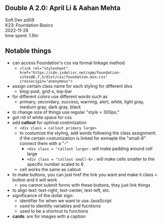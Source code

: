## Double A 2.0: April Li & Aahan Mehta 
Soft Dev pd08  
K23: Foundation Basics   
2022-11-28  
time spent: 1.5hr

## Notable things 
- can access Foundation's css via formal linkage method
    - ```<link rel="stylesheet" href="https://cdn.jsdelivr.net/npm/foundation-sites@6.7.5/dist/css/foundation.min.css" crossorigin="anonymous">```
- assign certain class name for each styling for different divs 
    - blog-post, grid-x, top-bar
- for different colors use different words such as
    - primary, secondary, success, warning, alert, white, light gray, medium gray, dark gray, black
- to change size of things use regular "style = 300px;"
- got rid of white space for css
- add **callout** for optimal costimization
    - ```<div class = callout primary large>```
    - to costumize the styling, add words following the class assignment. if the certain costumization is linked for exmaple the "small-6" connect them with a "-"
        - ```<div class = "callout large>``` : will make padding around cell large
        - ```<div class = "callout small-6>``` : will make cells smaller to the specific number scaled to 6 
    - cell works the same as callout
- to make buttons, you can just href the link you want and make it class = button and it will work
    - you cannot submit forms with these buttons, they just link things
- to align text: text-right, text-center, text-left, etc.
- significance of the dollar sign: 
    - identifier for when we want to use JavaScript
    - used to identiify variables and fucntions
    - used to be a shortcut to functions  
- **cards**: are for images with a caption